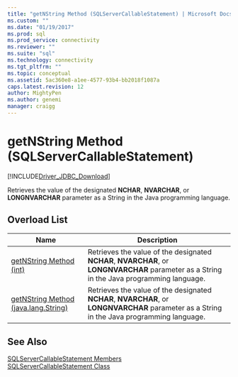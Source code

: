```yaml
---
title: "getNString Method (SQLServerCallableStatement) | Microsoft Docs"
ms.custom: ""
ms.date: "01/19/2017"
ms.prod: sql
ms.prod_service: connectivity
ms.reviewer: ""
ms.suite: "sql"
ms.technology: connectivity
ms.tgt_pltfrm: ""
ms.topic: conceptual
ms.assetid: 5ac360e8-a1ee-4577-93b4-bb2018f1087a
caps.latest.revision: 12
author: MightyPen
ms.author: genemi
manager: craigg
---
```

# getNString Method (SQLServerCallableStatement)
[!INCLUDE[Driver_JDBC_Download](../../../includes/driver_jdbc_download.md)]

  Retrieves the value of the designated **NCHAR**, **NVARCHAR**, or **LONGNVARCHAR** parameter as a String in the Java programming language.  
  
## Overload List  
  
|Name|Description|  
|----------|-----------------|  
|[getNString Method &#40;int&#41;](../../../connect/jdbc/reference/getnstring-method-int.md)|Retrieves the value of the designated **NCHAR**, **NVARCHAR**, or **LONGNVARCHAR** parameter as a String in the Java programming language.|  
|[getNString Method &#40;java.lang.String&#41;](../../../connect/jdbc/reference/getnstring-method-java-lang-string.md)|Retrieves the value of the designated **NCHAR**, **NVARCHAR**, or **LONGNVARCHAR** parameter as a String in the Java programming language.|  
  
## See Also  
 [SQLServerCallableStatement Members](../../../connect/jdbc/reference/sqlservercallablestatement-members.md)   
 [SQLServerCallableStatement Class](../../../connect/jdbc/reference/sqlservercallablestatement-class.md)  
  
  
